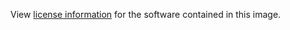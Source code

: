 View [license information](https://github.com/elastic/kibana/blob/master/licenses/ELASTIC-LICENSE-2.0.txt) for the software contained in this image.
